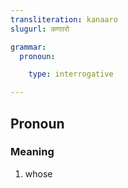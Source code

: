 ```yaml
---
transliteration: kanaaro
slugurl: कणाारो

grammar:
  pronoun:

    type: interrogative

---
```


## Pronoun

### Meaning

1. whose
